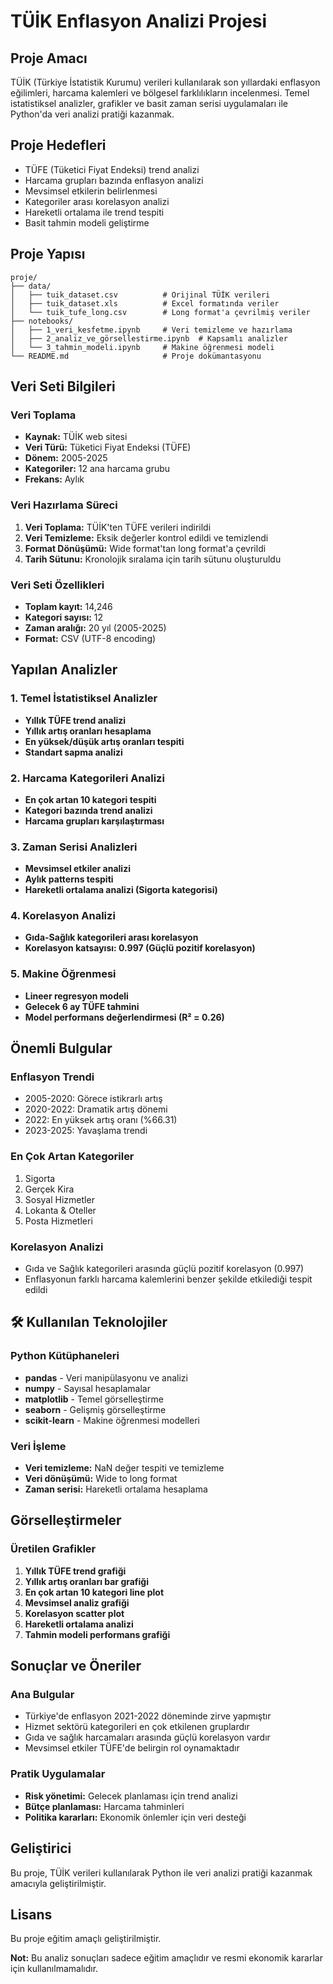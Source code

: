 # TÜİK Enflasyon Analizi Projesi

##  Proje Amacı

TÜİK (Türkiye İstatistik Kurumu) verileri kullanılarak son yıllardaki enflasyon eğilimleri, harcama kalemleri ve bölgesel farklılıkların incelenmesi. Temel istatistiksel analizler, grafikler ve basit zaman serisi uygulamaları ile Python'da veri analizi pratiği kazanmak.

##  Proje Hedefleri

- TÜFE (Tüketici Fiyat Endeksi) trend analizi
- Harcama grupları bazında enflasyon analizi
- Mevsimsel etkilerin belirlenmesi
- Kategoriler arası korelasyon analizi
- Hareketli ortalama ile trend tespiti
- Basit tahmin modeli geliştirme

##  Proje Yapısı

```
proje/
├── data/
│   ├── tuik_dataset.csv          # Orijinal TÜİK verileri
│   ├── tuik_dataset.xls          # Excel formatında veriler
│   └── tuik_tufe_long.csv        # Long format'a çevrilmiş veriler
├── notebooks/
│   ├── 1_veri_kesfetme.ipynb     # Veri temizleme ve hazırlama
│   ├── 2_analiz_ve_görsellestirme.ipynb  # Kapsamlı analizler
│   └── 3_tahmin_modeli.ipynb     # Makine öğrenmesi modeli
└── README.md                     # Proje dokümantasyonu
```

##  Veri Seti Bilgileri

### Veri Toplama
- **Kaynak:** TÜİK web sitesi
- **Veri Türü:** Tüketici Fiyat Endeksi (TÜFE)
- **Dönem:** 2005-2025
- **Kategoriler:** 12 ana harcama grubu
- **Frekans:** Aylık

### Veri Hazırlama Süreci
1. **Veri Toplama:** TÜİK'ten TÜFE verileri indirildi
2. **Veri Temizleme:** Eksik değerler kontrol edildi ve temizlendi
3. **Format Dönüşümü:** Wide format'tan long format'a çevrildi
4. **Tarih Sütunu:** Kronolojik sıralama için tarih sütunu oluşturuldu

### Veri Seti Özellikleri
- **Toplam kayıt:** 14,246
- **Kategori sayısı:** 12
- **Zaman aralığı:** 20 yıl (2005-2025)
- **Format:** CSV (UTF-8 encoding)

##  Yapılan Analizler

### 1. Temel İstatistiksel Analizler
- **Yıllık TÜFE trend analizi**
- **Yıllık artış oranları hesaplama**
- **En yüksek/düşük artış oranları tespiti**
- **Standart sapma analizi**

### 2. Harcama Kategorileri Analizi
- **En çok artan 10 kategori tespiti**
- **Kategori bazında trend analizi**
- **Harcama grupları karşılaştırması**

### 3. Zaman Serisi Analizleri
- **Mevsimsel etkiler analizi**
- **Aylık patterns tespiti**
- **Hareketli ortalama analizi (Sigorta kategorisi)**

### 4. Korelasyon Analizi
- **Gıda-Sağlık kategorileri arası korelasyon**
- **Korelasyon katsayısı: 0.997 (Güçlü pozitif korelasyon)**

### 5. Makine Öğrenmesi
- **Lineer regresyon modeli**
- **Gelecek 6 ay TÜFE tahmini**
- **Model performans değerlendirmesi (R² = 0.26)**

##  Önemli Bulgular

### Enflasyon Trendi
- 2005-2020: Görece istikrarlı artış
- 2020-2022: Dramatik artış dönemi
- 2022: En yüksek artış oranı (%66.31)
- 2023-2025: Yavaşlama trendi

### En Çok Artan Kategoriler
1. Sigorta
2. Gerçek Kira
3. Sosyal Hizmetler
4. Lokanta & Oteller
5. Posta Hizmetleri

### Korelasyon Analizi
- Gıda ve Sağlık kategorileri arasında güçlü pozitif korelasyon (0.997)
- Enflasyonun farklı harcama kalemlerini benzer şekilde etkilediği tespit edildi

## 🛠 Kullanılan Teknolojiler

### Python Kütüphaneleri
- **pandas** - Veri manipülasyonu ve analizi
- **numpy** - Sayısal hesaplamalar
- **matplotlib** - Temel görselleştirme
- **seaborn** - Gelişmiş görselleştirme
- **scikit-learn** - Makine öğrenmesi modelleri

### Veri İşleme
- **Veri temizleme:** NaN değer tespiti ve temizleme
- **Veri dönüşümü:** Wide to long format
- **Zaman serisi:** Hareketli ortalama hesaplama

##  Görselleştirmeler

### Üretilen Grafikler
1. **Yıllık TÜFE trend grafiği**
2. **Yıllık artış oranları bar grafiği**
3. **En çok artan 10 kategori line plot**
4. **Mevsimsel analiz grafiği**
5. **Korelasyon scatter plot**
6. **Hareketli ortalama analizi**
7. **Tahmin modeli performans grafiği**

##  Sonuçlar ve Öneriler

### Ana Bulgular
- Türkiye'de enflasyon 2021-2022 döneminde zirve yapmıştır
- Hizmet sektörü kategorileri en çok etkilenen gruplardır
- Gıda ve sağlık harcamaları arasında güçlü korelasyon vardır
- Mevsimsel etkiler TÜFE'de belirgin rol oynamaktadır

### Pratik Uygulamalar
- **Risk yönetimi:** Gelecek planlaması için trend analizi
- **Bütçe planlaması:** Harcama tahminleri
- **Politika kararları:** Ekonomik önlemler için veri desteği

##  Geliştirici

Bu proje, TÜİK verileri kullanılarak Python ile veri analizi pratiği kazanmak amacıyla geliştirilmiştir.

##  Lisans

Bu proje eğitim amaçlı geliştirilmiştir.


**Not:** Bu analiz sonuçları sadece eğitim amaçlıdır ve resmi ekonomik kararlar için kullanılmamalıdır.
